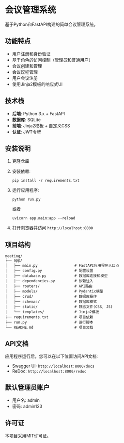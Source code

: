 # 会议管理系统

基于Python和FastAPI构建的简单会议管理系统。

## 功能特点

- 用户注册和身份验证
- 基于角色的访问控制（管理员和普通用户）
- 会议创建和管理
- 会议议程管理
- 用户会议注册
- 使用Jinja2模板的响应式UI

## 技术栈

- **后端**: Python 3.x + FastAPI
- **数据库**: SQLite 
- **前端**: Jinja2模板 + 自定义CSS
- **认证**: JWT令牌

## 安装说明

1. 克隆仓库
2. 安装依赖:

   ```
   pip install -r requirements.txt
   ```
3. 运行应用程序:

   ```
   python run.py
   ```

   或者
   ```
   uvicorn app.main:app --reload
   ```
4. 打开浏览器并访问 `http://localhost:8000`

## 项目结构

```
meeting/
├── app/
│   ├── main.py                 # FastAPI应用程序入口点
│   ├── config.py               # 配置设置
│   ├── database.py             # 数据库连接和模型
│   ├── dependencies.py         # 依赖注入
│   ├── routers/                # API路由
│   ├── models/                 # Pydantic模型
│   ├── crud/                   # 数据库操作
│   ├── schemas/                # 数据库模式
│   ├── static/                 # 静态文件(CSS, JS)
│   └── templates/              # Jinja2模板
├── requirements.txt            # 项目依赖
├── run.py                      # 运行脚本
└── README.md                   # 项目文档
```

## API文档

应用程序运行后，您可以在以下位置访问API文档:

- Swagger UI: `http://localhost:8000/docs`
- ReDoc: `http://localhost:8000/redoc`

## 默认管理员账户

- 用户名: admin
- 密码: admin123

## 许可证

本项目采用MIT许可证。
